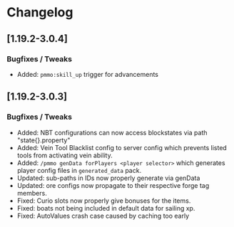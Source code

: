 # Changelog

## [1.19.2-3.0.4]
### Bugfixes / Tweaks
- Added: `pmmo:skill_up` trigger for advancements

## [1.19.2-3.0.3]
### Bugfixes / Tweaks
- Added: NBT configurations can now access blockstates via path "state{}.property"
- Added: Vein Tool Blacklist config to server config which prevents listed tools from activating vein ability.
- Added: `/pmmo genData forPlayers <player selector>` which generates player config files in `generated_data` pack.
- Updated: sub-paths in IDs now properly generate via genData
- Updated: ore configs now propagate to their respective forge tag members.
- Fixed: Curio slots now properly give bonuses for the items.
- Fixed: boats not being included in default data for sailing xp.
- Fixed: AutoValues crash case caused by caching too early
